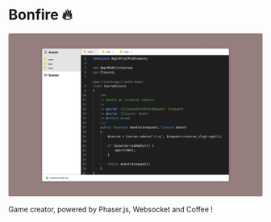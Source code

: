 # Bonfire 🔥

![Thumbnail](./thumbnail.png)

Game creator, powered by Phaser.js, Websocket and Coffee !
